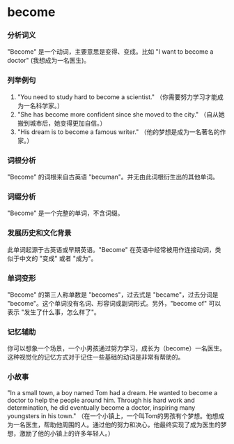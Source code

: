 # become

### 分析词义

  

"Become" 是一个动词，主要意思是变得、变成。比如 "I want to become a doctor" (我想成为一名医生)。

  

### 列举例句

  

1.  "You need to study hard to become a scientist." （你需要努力学习才能成为一名科学家。）
2.  "She has become more confident since she moved to the city." （自从她搬到城市后，她变得更加自信。）
3.  "His dream is to become a famous writer." （他的梦想是成为一名著名的作家。）

  

### 词根分析

  

"Become" 的词根来自古英语 "becuman"。并无由此词根衍生出的其他单词。

  

### 词缀分析

  

"Become" 是一个完整的单词，不含词缀。

  

### 发展历史和文化背景

  

此单词起源于古英语或早期英语。"Become" 在英语中经常被用作连接动词，类似于中文的 "变成" 或者 "成为"。

  

### 单词变形

  

"Become" 的第三人称单数是 "becomes"，过去式是 "became"，过去分词是 "become"。这个单词没有名词、形容词或副词形式。另外，"become of" 可以表示 "发生了什么事，怎么样了"。

  

### 记忆辅助

  

你可以想象一个场景，一个小男孩通过努力学习，成长为（become）一名医生。这种视觉化的记忆方式对于记住一些基础的动词是非常有帮助的。

  

### 小故事

  

"In a small town, a boy named Tom had a dream. He wanted to become a doctor to help the people around him. Through his hard work and determination, he did eventually become a doctor, inspiring many youngsters in his town." （在一个小镇上，一个叫Tom的男孩有个梦想。他想成为一名医生，帮助他周围的人。通过他的努力和决心，他最终实现了成为医生的梦想，激励了他的小镇上的许多年轻人。）
